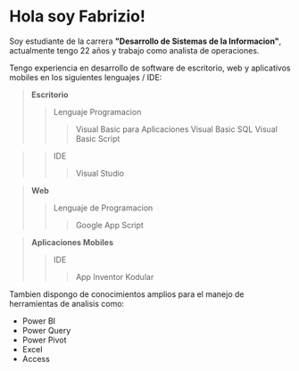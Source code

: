 # Hola soy Fabrizio!

Soy estudiante de la carrera **"Desarrollo de Sistemas de la Informacion"**, actualmente tengo 22 años y trabajo como analista de operaciones.

Tengo experiencia en desarrollo de software de escritorio, web y aplicativos mobiles en los siguientes lenguajes / IDE:

> **Escritorio**
>> Lenguaje Programacion
>>> Visual Basic para Aplicaciones
>>> Visual Basic
>>> SQL
>>> Visual Basic Script

>> IDE
>>> Visual Studio

> **Web**
>> Lenguaje de Programacion
>>> Google App Script

> **Aplicaciones Mobiles**
>> IDE
>>> App Inventor
>>> Kodular

Tambien dispongo de conocimientos amplios para el manejo de herramientas de analisis como:
- Power BI
- Power Query
- Power Pivot
- Excel
- Access